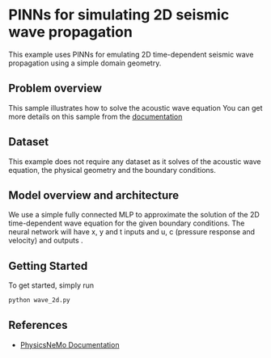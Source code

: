 # PINNs for simulating 2D seismic wave propagation

This example uses PINNs for emulating 2D time-dependent seismic wave propagation using a simple domain geometry. 

## Problem overview
This sample illustrates how to solve the acoustic wave equation
You can get more details on this sample from the [documentation](https://docs.nvidia.com/deeplearning/physicsnemo/Modulus-sym-v110/user_guide/foundational/2d_wave_equation.html)

## Dataset

This example does not require any dataset as it solves of the acoustic wave equation, the physical geometry and the boundary conditions.

## Model overview and architecture

We use a simple fully connected MLP to approximate the solution of the 2D time-dependent wave equation for the given boundary conditions. The neural network will have x, y and t inputs and u, c (pressure response and velocity) and  outputs .

## Getting Started

To get started, simply run

```bash
python wave_2d.py
```

## References

- [PhysicsNeMo Documentation](https://docs.nvidia.com/deeplearning/physicsnemo/Modulus-sym-v110/user_guide/foundational/2d_wave_equation.html)
